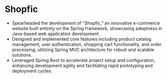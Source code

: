 # Shopfic

* Spearheaded the development of "Shopfic," an innovative e-commerce website built entirely on the Spring framework, showcasing adeptness in Java-based web application development.
* Designed and implemented core features including product catalog management, user authentication, shopping cart functionality, and order processing, utilizing Spring MVC architecture for robust and scalable solutions.
* Leveraged Spring Boot to accelerate project setup and configuration, enhancing development agility and facilitating rapid prototyping and deployment cycles.

